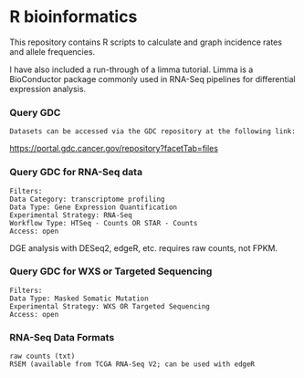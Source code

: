 # R bioinformatics


This repository contains R scripts to calculate and graph incidence rates and allele frequencies. 

I have also included a run-through of a limma tutorial. Limma is a BioConductor package commonly used in RNA-Seq pipelines for differential expression analysis. 

### Query GDC

    Datasets can be accessed via the GDC repository at the following link:

https://portal.gdc.cancer.gov/repository?facetTab=files

### Query GDC for RNA-Seq data

    Filters:
    Data Category: transcriptome profiling
    Data Type: Gene Expression Quantification
    Experimental Strategy: RNA-Seq
    Workflow Type: HTSeq - Counts OR STAR - Counts
    Access: open

DGE analysis with DESeq2, edgeR, etc. requires raw counts, not FPKM. 

### Query GDC for WXS or Targeted Sequencing

    Filters:
    Data Type: Masked Somatic Mutation
    Experimental Strategy: WXS OR Targeted Sequencing
    Access: open
    
### RNA-Seq Data Formats
    raw counts (txt)
    RSEM (available from TCGA RNA-Seq V2; can be used with edgeR
 
